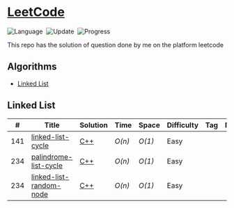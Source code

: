# [LeetCode](https://leetcode.com/problemset/all/)
![Language](https://img.shields.io/badge/language-Modern%20C++-orange.svg)&nbsp;
![Update](https://img.shields.io/badge/update-weekly-green.svg)&nbsp;
![Progress](https://img.shields.io/badge/progress-0%20%2F%202674-ff69b4.svg)&nbsp;


This repo has the solution of question done by me on the platform leetcode


## Algorithms
* [Linked List](https://github.com/king11223344/LeetCodeSolutions#linked-list)


## Linked List
|  #  | Title           |  Solution       |  Time           | Space           | Difficulty    | Tag          | Note| 
|-----|---------------- | --------------- | --------------- | --------------- | ------------- |--------------|-----|
141 | [linked-list-cycle](https://leetcode.com/problems/linked-list-cycle/description/) | [C++](./C++/linked-list-cycle.cpp)  | _O(n)_ | _O(1)_ | Easy ||
234 | [palindrome-list-cycle](https://leetcode.com/problems/palindrome-linked-list/) | [C++](./C++/palindrome-linked-list.cpp)  | _O(n)_ | _O(1)_ | Easy ||
234 | [linked-list-random-node](https://leetcode.com/problems/linked-list-random-node/) | [C++](./C++/linked-list-random-node.cpp)  | _O(n)_ | _O(1)_ | Easy ||
